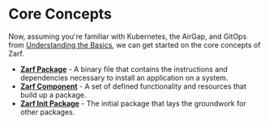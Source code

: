 # Core Concepts

Now, assuming you're familiar with Kubernetes, the AirGap, and GitOps from [Understanding the Basics](./1-understand-the-basics.md), we can get started on the core concepts of Zarf.

- [**Zarf Package**](./4-user-guide/2-zarf-packages/1-zarf-packages.md) - A binary file that contains the instructions and dependencies necessary to install an application on a system.
- [**Zarf Component**](./4-user-guide/2-zarf-packages/2-zarf-components.md) - A set of defined functionality and resources that build up a package.
- [**Zarf Init Package**](./4-user-guide/2-zarf-packages/3-the-zarf-init-package.md) - The initial package that lays the groundwork for other packages.

